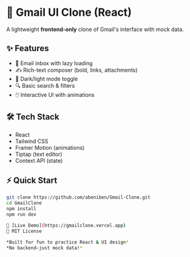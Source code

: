 # 🚀 Gmail UI Clone (React)

A lightweight **frontend-only** clone of Gmail's interface with mock data.  

## ✨ Features
- 📨 Email inbox with lazy loading  
- ✍️ Rich-text composer (bold, links, attachments)  
- 🌙 Dark/light mode toggle  
- 🔍 Basic search & filters  
- 🖱️ Interactive UI with animations  

## 🛠️ Tech Stack
- React  
- Tailwind CSS  
- Framer Motion (animations)  
- Tiptap (text editor)  
- Context API (state)  

## ⚡ Quick Start
```bash
git clone https://github.com/abeniben/Gmail-Clone.git
cd GmailClone
npm install
npm run dev

🔗 [Live Demo](https://gmailclone.vercel.app)  
📜 MIT License  

*Built for fun to practice React & UI design*  
*No backend—just mock data!* 
